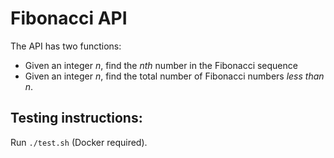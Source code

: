 # Fibonacci API

The API has two functions:

* Given an integer _n_, find the _nth_ number in the Fibonacci sequence
* Given an integer _n_, find the total number of Fibonacci numbers _less than n_.

## Testing instructions:

Run `./test.sh` (Docker required).
